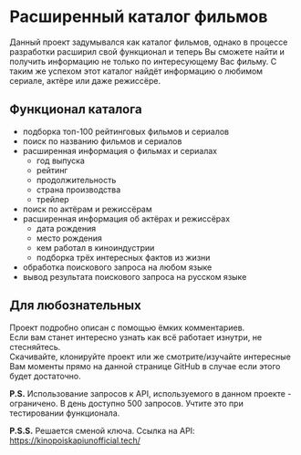 # Расширенный каталог фильмов
Данный проект задумывался как каталог фильмов, однако в процессе разработки расширил свой функционал и теперь Вы сможете найти и получить информацию не только по интересующему Вас фильму. С таким же успехом этот каталог найдёт информацию о любимом сериале, актёре или даже режиссёре. 

## Функционал каталога
- подборка топ-100 рейтинговых фильмов и сериалов
- поиск по названию фильмов и сериалов
- расширенная информация о фильмах и сериалах
    - год выпуска
    - рейтинг
    - продолжительность
    - страна производства
    - трейлер
- поиск по актёрам и режиссёрам
- расширенная информация об актёрах и режиссёрах
    - дата рождения
    - место рождения
    - кем работал в киноиндустрии
    - подборка трёх интересных фактов из жизни
- обработка поискового запроса на любом языке
- вывод результата поискового запроса на русском языке

## Для любознательных
Проект подробно описан с помощью ёмких комментариев.  
Если вам станет интересно узнать как всё работает изнутри, не стесняйтесь.  
Скачивайте, клонируйте проект или же смотрите/изучайте интересные Вам моменты прямо на данной странице GitHub в случае если этого будет достаточно.

**P.S.** Использование запросов к API, используемого в данном проекте - ограничено. В день доступно 500 запросов. Учтите это при тестировании функционала.

**P.S.S.** Решается сменой ключа. Ссылка на API: https://kinopoiskapiunofficial.tech/